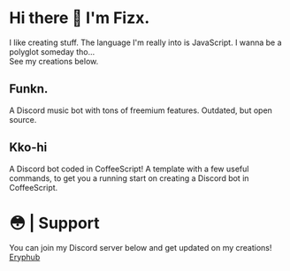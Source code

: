 # Hi there 👋 I'm Fizx.

I like creating stuff.
The language I'm really into is JavaScript.
I wanna be a polyglot someday tho...<br>
See my creations below. 

## Funkn.
A Discord music bot with tons of freemium features. Outdated, but open source.

## Kko-hi
A Discord bot coded in CoffeeScript! A template with a few useful commands, to get you a running start on creating a Discord bot in CoffeeScript.

# 😳 | Support
You can join my Discord server below and get updated on my creations!
[Eryphub](https://discord.gg/fKSSFJwTZj)
